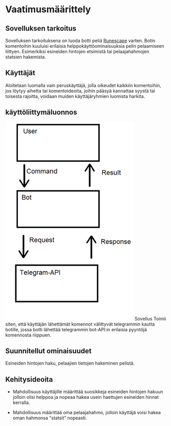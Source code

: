 # Vaatimusmäärittely

## Sovelluksen tarkoitus

Sovelluksen tarkoituksena on luoda botti peliä [Runescape](https://oldschool.runescape.com/) varten. Botin komentoihin kuuluisi erilaisia 
helppokäyttöominaisuuksia pelin pelaamiseen liittyen. Esimerkiksi esineiden hintojen etsimistä tai pelaajahahmojen statsien hakemista.

## Käyttäjät

Aloitetaan luomalla vain peruskäyttäjä, jolla oikeudet kaikkiin komentoihin, jos löytyy aihetta tai komentoideoita, joihin pääsyä
kannattaa syystä tai toisesta rajoitta, voidaan muiden käyttäjäryhmien luomista harkita.

## käyttöliittymäluonnos

<img src="https://raw.githubusercontent.com/Pekkuli/otm-harjoitustyo/master/Harjoitusty%C3%B6/Bot%20Biar/Dokumentaatio/k%C3%A4ytt%C3%B6liittym%C3%A4luonnos.png" width=400>
Sovellus Toimii siten, että käyttäjän lähettämät komennot välittyvät telegrammin kautta botille, jossa botti lähettää telegrammin bot-API:in 
erilaisia pyyntöjä komennosta riippuen.

## Suunnitellut ominaisuudet

Esineiden hintojen haku, pelaajien tietojen hakeminen pelistä.

## Kehitysideoita

- Mahdollisuus käyttäjille määrittää suosikkeja esineiden hintojen hakuun jolloin olisi helppoa ja nopeaa
hakea usein haettujen esineiden hinnat kerralla.


- Mahdollisuus määrittää oma pelaajahahmo, jolloin käyttäjä voisi hakea oman hahmonsa "statsit" nopeasti.